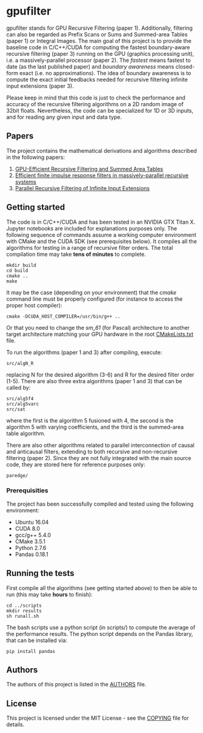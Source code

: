# gpufilter

gpufilter stands for GPU Recursive Filtering (paper 1).  Additionally,
filtering can also be regarded as Prefix Scans or Sums and Summed-area
Tables (paper 1) or Integral Images.  The main goal of this project is
to provide the baseline code in C/C++/CUDA for computing the fastest
boundary-aware recursive filtering (paper 3) running on the GPU
(graphics processing unit), i.e. a massively-parallel processor (paper
2).  The *fastest* means fastest to date (as the last published paper)
and *boundary awareness* means closed-form exact (i.e. no
approximations).  The idea of boundary awareness is to compute the
exact initial feedbacks needed for recursive filtering infinite input
extensions (paper 3).

Please keep in mind that this code is just to check the performance
and accuracy of the recursive filtering algorithms on a 2D random
image of 32bit floats.  Nevertheless, the code can be specialized for
1D or 3D inputs, and for reading any given input and data type.

## Papers

The project contains the mathematical derivations and algorithms described
in the following papers:

1. [GPU-Efficient Recursive Filtering and Summed Area Tables](http://dx.doi.org/10.1145/2024156.2024210)
2. [Efficient finite impulse response filters in massively-parallel recursive systems](https://doi.org/10.1007/s11554-015-0510-x)
3. [Parallel Recursive Filtering of Infinite Input Extensions](http://dx.doi.org/10.1145/2980179.2980222)

## Getting started

The code is in C/C++/CUDA and has been tested in an NVIDIA GTX Titan
X.  Jupyter notebooks are included for explanations purposes only.
The following sequence of commands assume a working computer
environment with CMake and the CUDA SDK (see prerequisites below).  It
compiles all the algorithms for testing in a range of recursive filter
orders.  The total compilation time may take **tens of minutes** to
complete.

```
mkdir build
cd build
cmake ..
make
```

It may be the case (depending on your environment) that the *cmake*
command line must be properly configured (for instance to access
the proper host compiler):

```
cmake -DCUDA_HOST_COMPILER=/usr/bin/g++ ..
```

Or that you need to change the *sm_61* (for Pascal) architecture to
another target architecture matching your GPU hardware in the root
[CMakeLists.txt](CMakeLists.txt) file.

To run the algorithms (paper 1 and 3) after compiling, execute:

```
src/algN_R
```

replacing N for the desired algorithm (3-6) and R for the desired
filter order (1-5).  There are also three extra algorithms (paper 1
and 3) that can be called by:

```
src/alg5f4
src/alg5varc
src/sat
```

where the first is the algorithm 5 fusioned with 4, the second is the
algorithm 5 with varying coefficients, and the third is the
summed-area table algorithm.

There are also other algorithms related to parallel interconnection of
causal and anticausal filters, extending to both recursive and
non-recursive filtering (paper 2).  Since they are not fully
integrated with the main source code, they are stored here for
reference purposes only:

```
paredge/
```

### Prerequisities

The project has been successfully compiled and tested using
the following environment:

+ Ubuntu 16.04
+ CUDA 8.0
+ gcc/g++ 5.4.0
+ CMake 3.5.1
+ Python 2.7.6
+ Pandas 0.18.1

## Running the tests

First compile all the algorithms (see getting started above)
to then be able to run (this may take **hours** to finish):

```
cd ../scripts
mkdir results
sh runall.sh
```

The bash scripts use a python script (in scripts/) to compute the
average of the performance results.  The python script depends on the
Pandas library, that can be installed via:

```
pip install pandas
```

## Authors

The authors of this project is listed in the [AUTHORS](AUTHORS) file.

## License

This project is licensed under the MIT License - see the [COPYING](COPYING)
file for details.
